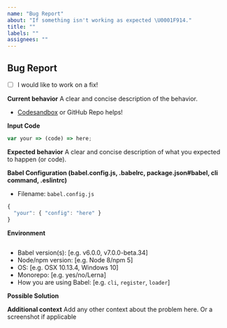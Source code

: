 ```yaml
---
name: "Bug Report"
about: "If something isn't working as expected \U0001F914."
title: ""
labels: ""
assignees: ""
---
```


## Bug Report

<!-- If you would like to implement a PR, we are more than happy to help you go through the process!-->

- [ ] I would like to work on a fix!

**Current behavior**
A clear and concise description of the behavior.

- [Codesandbox](https://codesandbox.io/s/babel-repl-custom-plugin-7s08o?file=/src/index.js) or GitHub Repo helps!

**Input Code**

```js
var your => (code) => here;
```

**Expected behavior**
A clear and concise description of what you expected to happen (or code).

**Babel Configuration (babel.config.js, .babelrc, package.json#babel, cli command, .eslintrc)**

- Filename: `babel.config.js`

```js
{
  "your": { "config": "here" }
}
```

**Environment**

<!--- Tip: Instead of filling out the questions below, you can run `npx envinfo --preset babel` and paste the result below ``` -->

```

```

- Babel version(s): [e.g. v6.0.0, v7.0.0-beta.34]
- Node/npm version: [e.g. Node 8/npm 5]
- OS: [e.g. OSX 10.13.4, Windows 10]
- Monorepo: [e.g. yes/no/Lerna]
- How you are using Babel: [e.g. `cli`, `register`, `loader`]

**Possible Solution**

<!--- If you have suggestions on a fix for the bug -->

**Additional context**
Add any other context about the problem here. Or a screenshot if applicable
